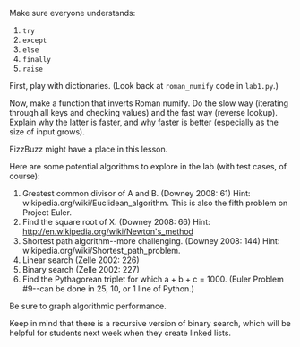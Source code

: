 Make sure everyone understands:

1. `try`
2. `except`
3. `else`
4. `finally`
5. `raise`

First, play with dictionaries. (Look back at `roman_numify` code in `lab1.py`.)

Now, make a function that inverts Roman numify. Do the slow way (iterating through all keys and checking values) and the fast way (reverse lookup). Explain why the latter is faster, and why faster is better (especially as the size of input grows).

FizzBuzz might have a place in this lesson. 

Here are some potential algorithms to explore in the lab (with test cases, of course):

1. Greatest common divisor of A and B. (Downey 2008: 61) Hint: wikipedia.org/wiki/Euclidean_algorithm. This is also the fifth problem on Project Euler. 
2. Find the square root of X. (Downey 2008: 66) Hint: http://en.wikipedia.org/wiki/Newton's_method 
3. Shortest path algorithm--more challenging. (Downey 2008: 144) Hint: wikipedia.org/wiki/Shortest_path_problem.
4. Linear search (Zelle 2002: 226)
5. Binary search (Zelle 2002: 227)
6. Find the Pythagorean triplet for which a + b + c = 1000. (Euler Problem #9--can be done in 25, 10, or 1 line of Python.)

Be sure to graph algorithmic performance. 

Keep in mind that there is a recursive version of binary search, which will be helpful for students next week when they create linked lists. 


